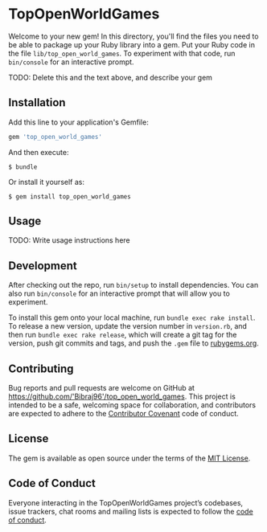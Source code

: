 # TopOpenWorldGames

Welcome to your new gem! In this directory, you'll find the files you need to be able to package up your Ruby library into a gem. Put your Ruby code in the file `lib/top_open_world_games`. To experiment with that code, run `bin/console` for an interactive prompt.

TODO: Delete this and the text above, and describe your gem

## Installation

Add this line to your application's Gemfile:

```ruby
gem 'top_open_world_games'
```

And then execute:

    $ bundle

Or install it yourself as:

    $ gem install top_open_world_games

## Usage

TODO: Write usage instructions here

## Development

After checking out the repo, run `bin/setup` to install dependencies. You can also run `bin/console` for an interactive prompt that will allow you to experiment.

To install this gem onto your local machine, run `bundle exec rake install`. To release a new version, update the version number in `version.rb`, and then run `bundle exec rake release`, which will create a git tag for the version, push git commits and tags, and push the `.gem` file to [rubygems.org](https://rubygems.org).

## Contributing

Bug reports and pull requests are welcome on GitHub at https://github.com/'Bibraj96'/top_open_world_games. This project is intended to be a safe, welcoming space for collaboration, and contributors are expected to adhere to the [Contributor Covenant](http://contributor-covenant.org) code of conduct.

## License

The gem is available as open source under the terms of the [MIT License](https://opensource.org/licenses/MIT).

## Code of Conduct

Everyone interacting in the TopOpenWorldGames project’s codebases, issue trackers, chat rooms and mailing lists is expected to follow the [code of conduct](https://github.com/'Bibraj96'/top_open_world_games/blob/master/CODE_OF_CONDUCT.md).
